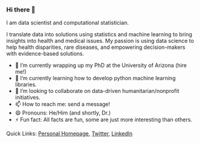 ### Hi there 👋

I am data scientist and computational statistician. 

I translate data into solutions using statistics and machine learning to bring insights into health and medical issues. My passion is using data science to help health disparities, rare diseases, and empowering decision-makers with evidence-based solutions. 

- 🔭 I’m currently wrapping up my PhD at the University of Arizona (hire me!)
- 🌱 I’m currently learning how to develop python machine learning libraries.
- 🤗  I’m looking to collaborate on data-driven humanitarian/nonprofit initiatives. 
- 📫 How to reach me: send a message!
- 😄 Pronouns: He/Him (and shortly, Dr.)
- ⚡ Fun fact: All facts are fun, some are just more interesting than others. 

Quick Links: [Personal Homepage](https://samirrachidzaim.github.io/), [Twitter](https://twitter.com/Samirrz1), [LinkedIn](https://www.linkedin.com/in/srachidz/)
<!--
**SamirRachidZaim/SamirRachidZaim** is a ✨ _special_ ✨ repository because its `README.md` (this file) appears on your GitHub profile.

Here are some ideas to get you started:

- 🔭 I’m currently working on ...
- 🌱 I’m currently learning ...
- 👯 I’m looking to collaborate on ...
- 🤔 I’m looking for help with ...
- 💬 Ask me about ...
- 📫 How to reach me: ...
- 😄 Pronouns: ...
- ⚡ Fun fact: ...
-->
